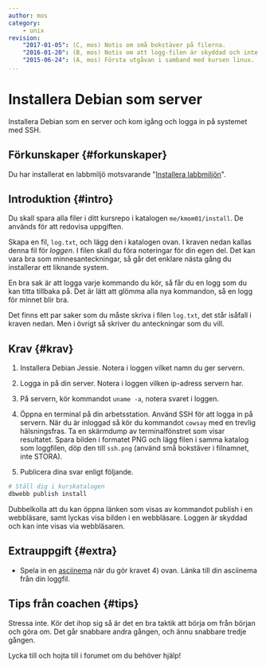 ```yaml
---
author: mos
category:
    - unix
revision:
    "2017-01-05": (C, mos) Notis om små bokstäver på filerna.
    "2016-01-20": (B, mos) Notis om att logg-filen är skyddad och inte kan öppnas via webbläsaren.
    "2015-06-24": (A, mos) Första utgåvan i samband med kursen linux.
...
```

Installera Debian som server
==================================

Installera Debian som en server och kom igång och logga in på systemet med SSH.

<!--more-->



Förkunskaper {#forkunskaper}
-----------------------

Du har installerat en labbmiljö motsvarande "[Installera labbmiljön](linux/labbmiljo)".



Introduktion {#intro}
-----------------------

Du skall spara alla filer i ditt kursrepo i katalogen `me/kmom01/install`. De används för att redovisa uppgiften.

Skapa en fil, `log.txt`, och lägg den i katalogen ovan. I kraven nedan kallas denna fil för *loggen*. I filen skall du föra noteringar för din egen del. Det kan vara bra som minnesanteckningar, så går det enklare nästa gång du installerar ett liknande system. 

En bra sak är att logga varje kommando du kör, så får du en logg som du kan titta tillbaka på. Det är lätt att glömma alla nya kommandon, så en logg för minnet blir bra.

Det finns ett par saker som du måste skriva i filen `log.txt`, det står isåfall i kraven nedan. Men i övrigt så skriver du anteckningar som du vill.



Krav {#krav}
-----------------------

1. Installera Debian Jessie. Notera i loggen vilket namn du ger servern.

2. Logga in på din server. Notera i loggen vilken ip-adress servern har.

3. På servern, kör kommandot `uname -a`, notera svaret i loggen.

4. Öppna en terminal på din arbetsstation. Använd SSH för att logga in på servern. När du är inloggad så kör du kommandot `cowsay` med en trevlig hälsningsfras. Ta en skärmdump av terminalfönstret som visar resultatet. Spara bilden i formatet PNG och lägg filen i samma katalog som loggfilen, döp den till `ssh.png` (använd små bokstäver i filnamnet, inte STORA).

5. Publicera dina svar enligt följande.

```bash
# Ställ dig i kurskatalogen
dbwebb publish install
```

Dubbelkolla att du kan öppna länken som visas av kommandot publish i en webbläsare, samt lyckas visa bilden i en webbläsare. Loggen är skyddad och kan inte visas via webbläsaren. 



Extrauppgift {#extra}
-----------------------

* Spela in en [asciinema](https://asciinema.org/) när du gör kravet 4) ovan. Länka till din asciinema från din loggfil.



Tips från coachen {#tips}
-----------------------

Stressa inte. Kör det ihop sig så är det en bra taktik att börja om från början och göra om. Det går snabbare andra gången, och ännu snabbare tredje gången.

Lycka till och hojta till i forumet om du behöver hjälp!
